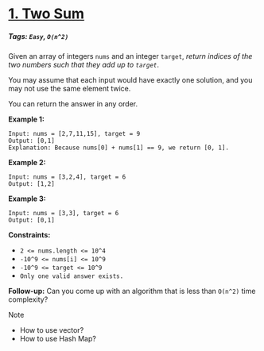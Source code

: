 # [1. Two Sum](https://leetcode.com/problems/two-sum/)

##### Tags: `Easy`, `O(n^2)`

Given an array of integers `nums` and an integer `target`, *return indices of the two numbers such that they add up to `target`*.

You may assume that each input would have exactly one solution, and you may not use the same element twice.

You can return the answer in any order.

**Example 1:**
```
Input: nums = [2,7,11,15], target = 9
Output: [0,1]
Explanation: Because nums[0] + nums[1] == 9, we return [0, 1].
```

**Example 2:**
```
Input: nums = [3,2,4], target = 6
Output: [1,2]
```

**Example 3:**
```
Input: nums = [3,3], target = 6
Output: [0,1]
```

**Constraints:**

- `2 <= nums.length <= 10^4`
- `-10^9 <= nums[i] <= 10^9`
- `-10^9 <= target <= 10^9`
- `Only one valid answer exists.`

**Follow-up:** Can you come up with an algorithm that is less than `O(n^2)` time complexity?

> [!NOTE]
> - How to use vector?
> - How to use Hash Map?